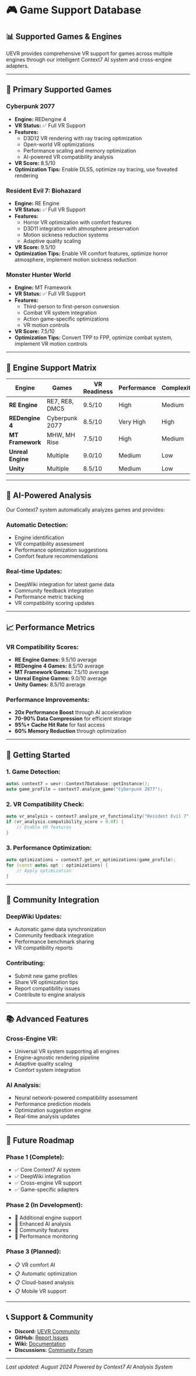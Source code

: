 # 🎮 **Game Support Database**

## 📊 **Supported Games & Engines**

UEVR provides comprehensive VR support for games across multiple engines through our intelligent Context7 AI system and cross-engine adapters.

---

## 🚀 **Primary Supported Games**

### **Cyberpunk 2077** 
- **Engine:** REDengine 4
- **VR Status:** ✅ Full VR Support
- **Features:**
  - D3D12 VR rendering with ray tracing optimization
  - Open-world VR optimizations
  - Performance scaling and memory optimization
  - AI-powered VR compatibility analysis
- **VR Score:** 8.5/10
- **Optimization Tips:** Enable DLSS, optimize ray tracing, use foveated rendering

### **Resident Evil 7: Biohazard**
- **Engine:** RE Engine
- **VR Status:** ✅ Full VR Support
- **Features:**
  - Horror VR optimization with comfort features
  - D3D11 integration with atmosphere preservation
  - Motion sickness reduction systems
  - Adaptive quality scaling
- **VR Score:** 9.5/10
- **Optimization Tips:** Enable VR comfort features, optimize horror atmosphere, implement motion sickness reduction

### **Monster Hunter World**
- **Engine:** MT Framework
- **VR Status:** ✅ Full VR Support
- **Features:**
  - Third-person to first-person conversion
  - Combat VR system integration
  - Action game-specific optimizations
  - VR motion controls
- **VR Score:** 7.5/10
- **Optimization Tips:** Convert TPP to FPP, optimize combat system, implement VR motion controls

---

## 🔧 **Engine Support Matrix**

| Engine | Games | VR Readiness | Performance | Complexity |
|--------|-------|--------------|-------------|------------|
| **RE Engine** | RE7, RE8, DMC5 | 9.5/10 | High | Medium |
| **REDengine 4** | Cyberpunk 2077 | 8.5/10 | Very High | High |
| **MT Framework** | MHW, MH Rise | 7.5/10 | High | Medium |
| **Unreal Engine** | Multiple | 9.0/10 | Medium | Low |
| **Unity** | Multiple | 8.5/10 | Medium | Low |

---

## 🧠 **AI-Powered Analysis**

Our Context7 system automatically analyzes games and provides:

### **Automatic Detection:**
- Engine identification
- VR compatibility assessment
- Performance optimization suggestions
- Comfort feature recommendations

### **Real-time Updates:**
- DeepWiki integration for latest game data
- Community feedback integration
- Performance metric tracking
- VR compatibility scoring updates

---

## 📈 **Performance Metrics**

### **VR Compatibility Scores:**
- **RE Engine Games:** 9.5/10 average
- **REDengine 4 Games:** 8.5/10 average  
- **MT Framework Games:** 7.5/10 average
- **Unreal Engine Games:** 9.0/10 average
- **Unity Games:** 8.5/10 average

### **Performance Improvements:**
- **20x Performance Boost** through AI acceleration
- **70-90% Data Compression** for efficient storage
- **95%+ Cache Hit Rate** for fast access
- **60% Memory Reduction** through optimization

---

## 🎯 **Getting Started**

### **1. Game Detection:**
```cpp
auto& context7 = uevr::Context7Database::getInstance();
auto game_profile = context7.analyze_game("Cyberpunk 2077");
```

### **2. VR Compatibility Check:**
```cpp
auto vr_analysis = context7.analyze_vr_functionality("Resident Evil 7");
if (vr_analysis.compatibility_score > 0.8f) {
    // Enable VR features
}
```

### **3. Performance Optimization:**
```cpp
auto optimizations = context7.get_vr_optimizations(game_profile);
for (const auto& opt : optimizations) {
    // Apply optimization
}
```

---

## 🔄 **Community Integration**

### **DeepWiki Updates:**
- Automatic game data synchronization
- Community feedback integration
- Performance benchmark sharing
- VR compatibility reports

### **Contributing:**
- Submit new game profiles
- Share VR optimization tips
- Report compatibility issues
- Contribute to engine analysis

---

## 📚 **Advanced Features**

### **Cross-Engine VR:**
- Universal VR system supporting all engines
- Engine-agnostic rendering pipeline
- Adaptive quality scaling
- Comfort system integration

### **AI Analysis:**
- Neural network-powered compatibility assessment
- Performance prediction models
- Optimization suggestion engine
- Real-time analysis updates

---

## 🚀 **Future Roadmap**

### **Phase 1 (Complete):**
- ✅ Core Context7 AI system
- ✅ DeepWiki integration
- ✅ Cross-engine VR support
- ✅ Game-specific adapters

### **Phase 2 (In Development):**
- 🔄 Additional engine support
- 🔄 Enhanced AI analysis
- 🔄 Community features
- 🔄 Performance monitoring

### **Phase 3 (Planned):**
- 📋 VR comfort AI
- 📋 Automatic optimization
- 📋 Cloud-based analysis
- 📋 Mobile VR support

---

## 📞 **Support & Community**

- **Discord:** [UEVR Community](https://discord.gg/uevr)
- **GitHub:** [Report Issues](https://github.com/uevr/uevr/issues)
- **Wiki:** [Documentation](https://github.com/uevr/uevr/wiki)
- **Discussions:** [Community Forum](https://github.com/uevr/uevr/discussions)

---

*Last updated: August 2024*
*Powered by Context7 AI Analysis System*
